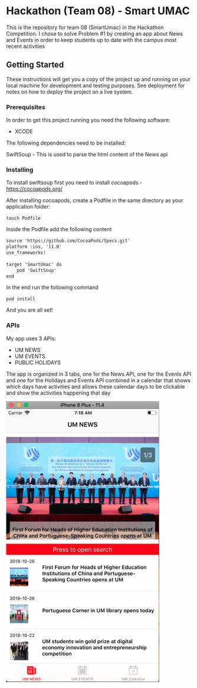 # Hackathon (Team 08) - Smart UMAC

This is the repository for team 08 (SmartUmac) in the Hackathon Competition. 
I chose to solve Problem #1 by creating an app about News and Events in order
to keep students up to date with the campus most recent activities

## Getting Started

These instructions will get you a copy of the project up and running on your local machine for development and testing purposes. See deployment for notes on how to deploy the project on a live system.

### Prerequisites

In order to get this project running you need the following software:

- XCODE

The following dependencies need to be installed:

SwiftSoup - This is used to parse the html content of the News api

### Installing

To install swiftsoup first you need to install cocoapods - https://cocoapods.org/

After installing cocoapods, create a Podfile in the same directory as your application folder:

```
touch Podfile
```
Inside the Podfile add the following content

```
source 'https://github.com/CocoaPods/Specs.git'
platform :ios, '11.0'
use_frameworks!

target 'SmartUmac' do
    pod 'SwiftSoup'
end

```

In the end run the following command

```
pod install
```

And you are all set!

### APIs

My app uses 3 APIs:

- UM NEWS
- UM EVENTS
- PUBLIC HOLIDAYS

The app is organized in 3 tabs, one for the News API, one for the Events API
and one for the Holidays and Events API combined in a calendar that shows
which days have activities and allows these calendar days to be clickable and
show the activities happening that day

![alt text](https://github.com/RickBoss/SmartUmac/blob/master/Presentation/News%20Screen%20Main.png)